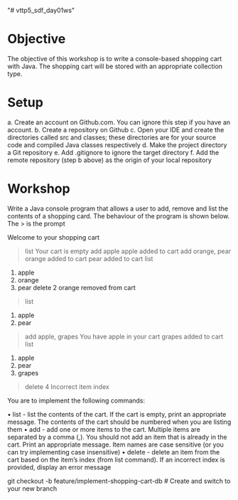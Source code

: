"# vttp5_sdf_day01ws" 

# Objective
The objective of this workshop is to write a console-based shopping cart with
Java. The shopping cart will be stored with an appropriate collection type.

# Setup
a. Create an account on Github.com. You can ignore this step if you have an
account.
b. Create a repository on Github
c. Open your IDE and create the directories called src and classes; these
directories are for your source code and compiled Java classes respectively
d. Make the project directory a Git repository
e. Add .gitignore to ignore the target directory
f. Add the remote repository (step b above) as the origin of your local
repository

# Workshop
Write a Java console program that allows a user to add, remove and list the
contents of a shopping card.
The behaviour of the program is shown below. The > is the prompt

Welcome to your shopping cart
> list
Your cart is empty
> add apple
apple added to cart
> add orange, pear
orange added to cart
pear added to cart
> list
1. apple
2. orange
3. pear
delete 2
orange removed from cart
> list
1. apple
2. pear
> add apple, grapes
You have apple in your cart
grapes added to cart
> list
1. apple
2. pear
3. grapes
> delete 4
Incorrect item index

You are to implement the following commands:

• list - list the contents of the cart. If the cart is empty, print an
appropriate message. The contents of the cart should be numbered when
you are listing them
• add - add one or more items to the cart. Multiple items are separated by a
comma (,).
You should not add an item that is already in the cart. Print an appropriate
message.
Item names are case sensitive (or you can try implementing case
insensitive)
• delete - delete an item from the cart based on the item’s index (from
list command). If an incorrect index is provided, display an error message

git checkout -b feature/implement-shopping-cart-db  # Create and switch to your new branch
